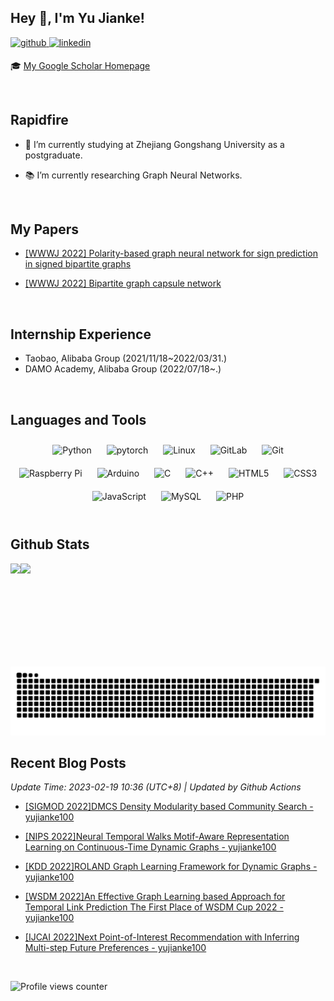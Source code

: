## Hey 👋, I'm Yu Jianke!   
  

<a href="https://github.com/https://github.com/yujianke100" target="_blank">
<img src=https://img.shields.io/badge/github-%2324292e.svg?&style=for-the-badge&logo=github&logoColor=white alt=github style="margin-bottom: 5px;" />
</a>
<a href="https://linkedin.com/in/鉴珂-俞-1a9605133" target="_blank">
<img src=https://img.shields.io/badge/linkedin-%231E77B5.svg?&style=for-the-badge&logo=linkedin&logoColor=white alt=linkedin style="margin-bottom: 5px;" />
</a>  
  
🎓 [My Google Scholar Homepage](https://scholar.google.com/citations?user=D1RKuLsAAAAJ&hl=zh-CN)  

<br/>  


## Rapidfire  
- 🏫 I’m currently studying at Zhejiang Gongshang University as a postgraduate.  
  

- 📚 I’m currently researching Graph Neural Networks.  
  

<br/>  


## My Papers  
- [[WWWJ 2022] Polarity-based graph neural network for sign prediction in signed bipartite graphs](https://link.springer.com/article/10.1007/s11280-022-01015-4)  
  

- [[WWWJ 2022] Bipartite graph capsule network](https://link.springer.com/article/10.1007/s11280-022-01009-2)  

  
<br/>   

## Internship Experience

- Taobao, Alibaba Group (2021/11/18~2022/03/31.)
- DAMO Academy, Alibaba Group (2022/07/18~.)

<br/>  



## Languages and Tools  
<div align="center">  
<img style="margin: 10px" src="https://profilinator.rishav.dev/skills-assets/python-original.svg" alt="Python" height="75" />  
<img style="margin: 10px" src="https://profilinator.rishav.dev/skills-assets/pytorch-icon.svg" alt="pytorch" height="75" />  
<img style="margin: 10px" src="https://profilinator.rishav.dev/skills-assets/linux-original.svg" alt="Linux" height="75" />  
<img style="margin: 10px" src="https://profilinator.rishav.dev/skills-assets/gitlab.svg" alt="GitLab" height="75" />  
<img style="margin: 10px" src="https://profilinator.rishav.dev/skills-assets/git-scm-icon.svg" alt="Git" height="75" />  
<img style="margin: 10px" src="https://profilinator.rishav.dev/skills-assets/raspberrypi.png" alt="Raspberry Pi" height="75" />  
<img style="margin: 10px" src="https://profilinator.rishav.dev/skills-assets/arduino.png" alt="Arduino" height="75" />  
<img style="margin: 10px" src="https://profilinator.rishav.dev/skills-assets/c-original.svg" alt="C" height="75" />  
<img style="margin: 10px" src="https://profilinator.rishav.dev/skills-assets/cplusplus-original.svg" alt="C++" height="75" />  
<img style="margin: 10px" src="https://profilinator.rishav.dev/skills-assets/html5-original-wordmark.svg" alt="HTML5" height="75" />  
<img style="margin: 10px" src="https://profilinator.rishav.dev/skills-assets/css3-original-wordmark.svg" alt="CSS3" height="75" />  
<img style="margin: 10px" src="https://profilinator.rishav.dev/skills-assets/javascript-original.svg" alt="JavaScript" height="75" />  
<img style="margin: 10px" src="https://profilinator.rishav.dev/skills-assets/mysql-original-wordmark.svg" alt="MySQL" height="75" />  
<img style="margin: 10px" src="https://profilinator.rishav.dev/skills-assets/php-original.svg" alt="PHP" height="75" />  
</div>  

<br/>  


## Github Stats  

<div>
<img height="165" src="https://github-readme-stats.vercel.app/api?username=yujianke100&show_icons=true&count_private=true&hide_border=true&theme=calm" align="left" />

<img src="https://github-readme-stats.vercel.app/api/top-langs/?username=yujianke100&hide_border=true&layout=compact&theme=calm" align="left" />
</div>

<br/>  

![](https://raw.githubusercontent.com/yujianke100/yujianke100/output/github-contribution-grid-snake.svg)

<!--BLOG_START-->
## Recent Blog Posts
 *Update Time: 2023-02-19 10:36 (UTC+8) | Updated by Github Actions*

- [[SIGMOD 2022]DMCS Density Modularity based Community Search - yujianke100](https://www.cnblogs.com/yujianke100/p/16976502.html)

- [[NIPS 2022]Neural Temporal Walks Motif-Aware Representation Learning on Continuous-Time Dynamic Graphs - yujianke100](https://www.cnblogs.com/yujianke100/p/16921414.html)

- [[KDD 2022]ROLAND Graph Learning Framework for Dynamic Graphs - yujianke100](https://www.cnblogs.com/yujianke100/p/16917752.html)

- [[WSDM 2022]An Effective Graph Learning based Approach for Temporal Link Prediction The First Place of WSDM Cup 2022 - yujianke100](https://www.cnblogs.com/yujianke100/p/16911332.html)

- [[IJCAI 2022]Next Point-of-Interest Recommendation with Inferring Multi-step Future Preferences - yujianke100](https://www.cnblogs.com/yujianke100/p/16870700.html)
<!--BLOG_END-->

<br>

![Profile views counter](https://komarev.com/ghpvc/?username=yujianke100&&style=flat-square)  
  
